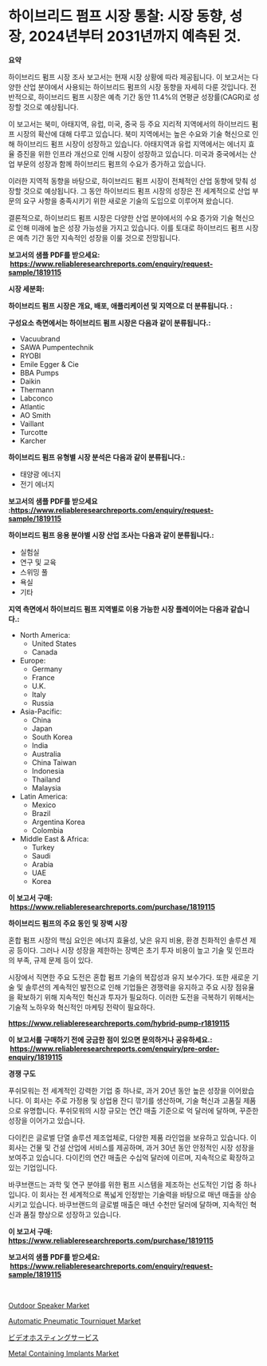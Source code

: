 <p><h1>하이브리드 펌프 시장 통찰: 시장 동향, 성장, 2024년부터 2031년까지 예측된 것.</h1></p><p><strong>요약</strong></p>
<p><p>하이브리드 펌프 시장 조사 보고서는 현재 시장 상황에 따라 제공됩니다. 이 보고서는 다양한 산업 분야에서 사용되는 하이브리드 펌프의 시장 동향을 자세히 다룬 것입니다. 전반적으로, 하이브리드 펌프 시장은 예측 기간 동안 11.4%의 연평균 성장률(CAGR)로 성장할 것으로 예상됩니다.</p><p>이 보고서는 북미, 아태지역, 유럽, 미국, 중국 등 주요 지리적 지역에서의 하이브리드 펌프 시장의 확산에 대해 다루고 있습니다. 북미 지역에서는 높은 수요와 기술 혁신으로 인해 하이브리드 펌프 시장이 성장하고 있습니다. 아태지역과 유럽 지역에서는 에너지 효율 증진을 위한 인프라 개선으로 인해 시장이 성장하고 있습니다. 미국과 중국에서는 산업 부문의 성장과 함께 하이브리드 펌프의 수요가 증가하고 있습니다.</p><p>이러한 지역적 동향을 바탕으로, 하이브리드 펌프 시장이 전체적인 산업 동향에 맞춰 성장할 것으로 예상됩니다. 그 동안 하이브리드 펌프 시장의 성장은 전 세계적으로 산업 부문의 요구 사항을 충족시키기 위한 새로운 기술의 도입으로 이루어져 왔습니다.</p><p>결론적으로, 하이브리드 펌프 시장은 다양한 산업 분야에서의 수요 증가와 기술 혁신으로 인해 미래에 높은 성장 가능성을 가지고 있습니다. 이를 토대로 하이브리드 펌프 시장은 예측 기간 동안 지속적인 성장을 이룰 것으로 전망됩니다.</p></p>
<p><strong>보고서의 샘플 PDF를 받으세요: &nbsp;<a href="https://www.reliableresearchreports.com/enquiry/request-sample/1819115">https://www.reliableresearchreports.com/enquiry/request-sample/1819115</a></strong></p>
<p><strong>시장 세분화:</strong></p>
<p><strong> 하이브리드 펌프 시장은 개요, 배포, 애플리케이션 및 지역으로 더 분류됩니다. :</strong></p>
<p><strong>구성요소 측면에서는 하이브리드 펌프 시장은 다음과 같이 분류됩니다.:</strong></p>
<p><ul><li>Vacuubrand</li><li>SAWA Pumpentechnik</li><li>RYOBI</li><li>Emile Egger & Cie</li><li>BBA Pumps</li><li>Daikin</li><li>Thermann</li><li>Labconco</li><li>Atlantic</li><li>AO Smith</li><li>Vaillant</li><li>Turcotte</li><li>Karcher</li></ul></p>
<p><strong> 하이브리드 펌프 유형별 시장 분석은 다음과 같이 분류됩니다.:</strong></p>
<p><ul><li>태양광 에너지</li><li>전기 에너지</li></ul></p>
<p><strong>보고서의 샘플 PDF를 받으세요 :<a href="https://www.reliableresearchreports.com/enquiry/request-sample/1819115">https://www.reliableresearchreports.com/enquiry/request-sample/1819115</a></strong></p>
<p><strong> 하이브리드 펌프 응용 분야별 시장 산업 조사는 다음과 같이 분류됩니다.:</strong></p>
<p><ul><li>실험실</li><li>연구 및 교육</li><li>스위밍 풀</li><li>욕실</li><li>기타</li></ul></p>
<p><strong>지역 측면에서 하이브리드 펌프 지역별로 이용 가능한 시장 플레이어는 다음과 같습니다.:</strong></p>
<p><ul>
    <li>
        North America:
        <ul>
            <li>United States</li>
            <li>Canada</li>
        </ul>
    </li>
    <li>
        Europe:
        <ul>
            <li>Germany</li>
            <li>France</li>
            <li>U.K.</li>
            <li>Italy</li>
            <li>Russia</li>
        </ul>
    </li>
    <li>
        Asia-Pacific:
        <ul>
            <li>China</li>
            <li>Japan</li>
            <li>South Korea</li>
            <li>India</li>
            <li>Australia</li>
            <li>China Taiwan</li>
            <li>Indonesia</li>
            <li>Thailand</li>
            <li>Malaysia</li>
        </ul>
    </li>
    <li>
        Latin America:
        <ul>
            <li>Mexico</li>
            <li>Brazil</li>
            <li>Argentina Korea</li>
            <li>Colombia</li>
        </ul>
    </li>
    <li>
        Middle East & Africa:
        <ul>
            <li>Turkey</li>
            <li>Saudi</li>
            <li>Arabia</li>
            <li>UAE</li>
            <li>Korea</li>
        </ul>
    </li>
    </ul></p>
<p><strong>이 보고서 구매: &nbsp;<a href="https://www.reliableresearchreports.com/purchase/1819115">https://www.reliableresearchreports.com/purchase/1819115</a></strong></p>
<p><strong>하이브리드 펌프의 주요 동인 및 장벽 시장</strong></p>
<p><p>혼합 펌프 시장의 핵심 요인은 에너지 효율성, 낮은 유지 비용, 환경 친화적인 솔루션 제공 등이다. 그러나 시장 성장을 제한하는 장벽은 초기 투자 비용이 높고 기술 및 인프라의 부족, 규제 문제 등이 있다.</p><p>시장에서 직면한 주요 도전은 혼합 펌프 기술의 복잡성과 유지 보수가다. 또한 새로운 기술 및 솔루션의 계속적인 발전으로 인해 기업들은 경쟁력을 유지하고 주요 시장 점유율을 확보하기 위해 지속적인 혁신과 투자가 필요하다. 이러한 도전을 극복하기 위해서는 기술적 노하우와 혁신적인 마케팅 전략이 필요하다.</p></p>
<p><strong><a href="https://www.reliableresearchreports.com/hybrid-pump-r1819115">https://www.reliableresearchreports.com/hybrid-pump-r1819115</a></strong></p>
<p><strong>이 보고서를 구매하기 전에 궁금한 점이 있으면 문의하거나 공유하세요.: &nbsp;<a href="https://www.reliableresearchreports.com/enquiry/pre-order-enquiry/1819115">https://www.reliableresearchreports.com/enquiry/pre-order-enquiry/1819115</a></strong></p>
<p><strong>경쟁 구도</strong></p>
<p><p>푸쉬모워는 전 세계적인 강력한 기업 중 하나로, 과거 20년 동안 높은 성장을 이어왔습니다. 이 회사는 주로 가정용 및 상업용 잔디 깎기를 생산하며, 기술 혁신과 고품질 제품으로 유명합니다. 푸쉬모워의 시장 규모는 연간 매출 기준으로 억 달러에 달하며, 꾸준한 성장을 이어가고 있습니다.</p><p>다이킨은 글로벌 단열 솔루션 제조업체로, 다양한 제품 라인업을 보유하고 있습니다. 이 회사는 건물 및 건설 산업에 서비스를 제공하며, 과거 30년 동안 안정적인 시장 성장을 보여주고 있습니다. 다이킨의 연간 매출은 수십억 달러에 이르며, 지속적으로 확장하고 있는 기업입니다.</p><p>바쿠브랜드는 과학 및 연구 분야를 위한 펌프 시스템을 제조하는 선도적인 기업 중 하나입니다. 이 회사는 전 세계적으로 폭넓게 인정받는 기술력을 바탕으로 매년 매출을 상승시키고 있습니다. 바쿠브랜드의 글로벌 매출은 매년 수천만 달러에 달하며, 지속적인 혁신과 품질 향상으로 성장하고 있습니다.</p></p>
<p><strong>이 보고서 구매: &nbsp; <a href="https://www.reliableresearchreports.com/purchase/1819115">https://www.reliableresearchreports.com/purchase/1819115</a></strong></p>
<p><strong>보고서의 샘플 PDF를 받으세요: &nbsp;<a href="https://www.reliableresearchreports.com/enquiry/request-sample/1819115">https://www.reliableresearchreports.com/enquiry/request-sample/1819115</a></strong><strong></strong></p>
<p>&nbsp;</p>
<p><p><a href="https://github.com/dimitrishawkinswaynenp91rgz/Market-Research-Report-List-2/blob/main/outdoor-speaker-market.md">Outdoor Speaker Market</a></p><p><a href="https://www.linkedin.com/pulse/automatic-pneumatic-tourniquet-market-research-report-provides-bsbpe?trackingId=Ztg0LpoTpODUAm9zCavosg%3D%3D">Automatic Pneumatic Tourniquet Market</a></p><p><a href="https://github.com/one-cool-chick/Market-Research-Report-List-1/blob/main/445562132340.md">ビデオホスティングサービス</a></p><p><a href="https://www.linkedin.com/pulse/metal-containing-implants-market-size-share-global-analysis-dcnde?trackingId=1D2nwGVHh5ii8sl9CJyh1w%3D%3D">Metal Containing Implants Market</a></p></p>
